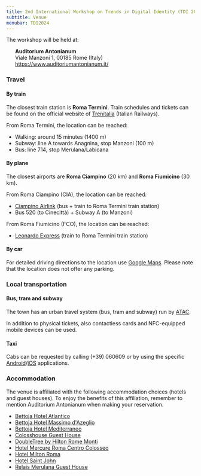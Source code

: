 ```yaml
---
title: 2nd International Workshop on Trends in Digital Identity (TDI 2024)
subtitle: Venue
menubar: TDI2024
---
```


The workshop will be held at:
<ul style="list-style: none;">
  <li><b>Auditorium Antonianum</b></li>
  <li>Viale Manzoni 1, 00185 Rome (Italy)</li>
  <li><a href="https://www.auditoriumantonianum.it/" target="_blank">https://www.auditoriumantonianum.it/</a></li>
</ul>

<h3>Travel</h3>
<h4>By train</h4>
<p>The closest train station is <b>Roma Termini</b>. Train schedules and tickets can be found on the official website of <a href="https://www.trenitalia.com/en.html" target="_blank">Trenitalia</a> (Italian Railways).

From Roma Termini, the location can be reached:</p>
<ul>
  <li>Walking: around 15 minutes (1400 m)</li>
  <li>Subway: line A towards Anagnina, stop Manzoni (100 m)</li>
  <li>Bus: line 714, stop Merulana/Labicana</li>
</ul>

<h4>By plane</h4>
<p>The closest airports are <b>Roma Ciampino</b> (20 km) and <b>Roma Fiumicino</b> (30 km).</p>

From Roma Ciampino (CIA), the location can be reached:
<ul>
  <li><a href="https://www.trenitalia.com/en/services/ciampino-airlink.html">Ciampino Airlink</a> (bus + train to Roma Termini train station)</li>
  <li>Bus 520 (to Cinecittà) + Subway A (to Manzoni)</li>
</ul>

From Roma Fiumicino (FCO), the location can be reached:
<ul>
  <li><a href="https://www.trenitalia.com/en/services/leonardo-express.html">Leonardo Express</a> (train to Roma Termini train station)</li>
</ul>

<h4>By car</h4>
<p>For detailed driving directions to the location use <a href="http://maps.google.com" target="_blank">Google Maps</a>. Please note that the location does not offer any parking.</p>

<h3>Local transportation</h3>
<h4>Bus, tram and subway</h4>
<p>The town has an urban travel system (bus, tram and subway) run by <a href="https://www.atac.roma.it/en/home">ATAC</a>.</p>
<p>In addition to physical tickets, also contactless cards and NFC-equipped mobile devices can be used.</p>

<h4>Taxi</h4>
<p>Cabs can be requested by calling (+39) 060609 or by using the specific <a href="https://play.google.com/store/apps/details?id=it.romamobilita.chiamataxi.client">Android</a>/<a href="https://apps.apple.com/it/app/chiama-taxi-utente/id1525529999">iOS</a> applications.</p>

<h3>Accommodation</h3>
<p>The venue is affiliated with the following accommodation choices (hotels and guest houses). To enjoy the benefits of this affiliation, remember to mention Auditorium Antonianum when making your reservation.</p>
<ul>
  <li><a href="https://www.romehotelatlantico.it/en" target="_blank">Bettoja Hotel Atlantico</a></li>
  <li><a href="https://www.romehoteldazeglio.it/en" target="_blank">Bettoja Hotel Massimo d'Azeglio</a></li>
  <li><a href="https://www.romehotelmediterraneo.it/en" target="_blank">Bettoja Hotel Mediterraneo</a></li>
  <li><a href="https://colosshouse.bedsandhotels.com/?lang=en" target="_blank">Colosshouse Guest House</a></li>
  <li><a href="https://www.hilton.com/en/hotels/fcomodi-doubletree-rome-monti/" target="_blank">DoubleTree by Hilton Rome Monti</a></li>
  <li><a href="https://all.accor.com/hotel/2909/index.en.shtml" target="_blank">Hotel Mercure Roma Centro Colosseo</a></li>
  <li><a href="https://www.miltonroma.com/en/" target="_blank">Hotel Milton Roma</a></li>
  <li><a href="https://hotelsaintjohn.it/en/" target="_blank">Hotel Saint John</a></li>
  <li><a href="https://www.guesthouseroma.it/it/camere" target="_blank">Relais Merulana Guest House</a></li>
</ul>